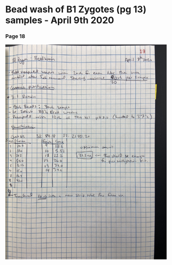 # Bead wash of B1 Zygotes (pg 13) samples - April 9th 2020

### Page 18

![](https://github.com/epigeneticstoocean/2018OAExp_larvae/blob/master/figures/pg19_2020Apr09_LabNotebook.jpg)
